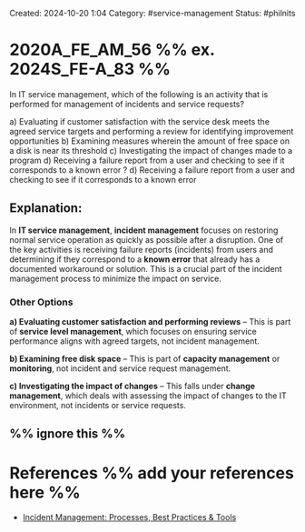 Created: 2024-10-20 1:04
Category: #service-management 
Status: #philnits 



# 2020A_FE_AM_56 %% ex. 2024S_FE-A_83 %%

In IT service management, which of the following is an activity that is performed for management of incidents and service requests? 

a) Evaluating if customer satisfaction with the service desk meets the agreed service targets and performing a review for identifying improvement opportunities 
b) Examining measures wherein the amount of free space on a disk is near its threshold 
c) Investigating the impact of changes made to a program 
d) Receiving a failure report from a user and checking to see if it corresponds to a known error
?
d) Receiving a failure report from a user and checking to see if it corresponds to a known error
## **Explanation:**

In **IT service management**, **incident management** focuses on restoring normal service operation as quickly as possible after a disruption. One of the key activities is receiving failure reports (incidents) from users and determining if they correspond to a **known error** that already has a documented workaround or solution. This is a crucial part of the incident management process to minimize the impact on service.
### Other Options

**a) Evaluating customer satisfaction and performing reviews** – This is part of **service level management**, which focuses on ensuring service performance aligns with agreed targets, not incident management.

**b) Examining free disk space** – This is part of **capacity management** or **monitoring**, not incident and service request management.

**c) Investigating the impact of changes** – This falls under **change management**, which deals with assessing the impact of changes to the IT environment, not incidents or service requests.

%% ignore this %%
---




# References %% add your references here %%
- [Incident Management: Processes, Best Practices & Tools](https://www.atlassian.com/incident-management#it-style-incident-management-process)
